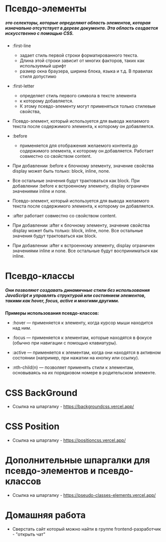 
# Псевдо-элементы

##### это селекторы, которые определяют область элементов, которая изначально отсутствует в дереве документа. Эта область создается искусственно с помощью CSS.


-  :first-line 
	- задает стиль первой строки форматированного текста. 
	- Длина этой строки зависит от многих факторов, таких как используемый шрифт
	- размер окна браузера, ширина блока, языка и т.д. В правилах стиля допустимо
	
-  :first-letter 
	- определяет стиль первого символа в тексте элемента
	- к которому добавляется. 
	- К этому псевдо-элементу могут применяться только стилевые свойства, 

- Псевдо-элемент, который используется для вывода желаемого текста после содержимого элемента, к которому он добавляется. 
-  :before 
	- применяется для отображения желаемого контента до содержимого элемента,
		к которому он добавляется. Работает совместно со свойством content. 
- При добавлении :before к блочному элементу, значение свойства display может быть только: block, inline, none. 
- Все остальные значения будут трактоваться как block. При добавлении :before к встроенному элементу, display ограничен значениями inline и none. 


- Псевдо-элемент, который используется для вывода желаемого текста после содержимого элемента, к которому он добавляется. 
- :after работает совместно со свойством content. 
- При добавлении :after к блочному элементу, значение свойства display может быть только: block, inline, none. Все остальные значения будут трактоваться как block.
- При добавлении :after к встроенному элементу, display ограничен значениями inline и none. Все остальные будут восприниматься как inline.


# Псевдо-классы

##### Они позволяют создавать динамичные стили без использования JavaScript и управлять структурой или состоянием элементов, такими как hover, focus, active и многими другими.

**Примеры использования псевдо-классов:**
 -  :hover — применяется к элементу, когда курсор мыши находится над ним.
    
-  :focus — применяется к элементам, которые находятся в фокусе (обычно при навигации с помощью клавиатуры).
    
-  :active — применяется к элементам, когда они находятся в активном состоянии (например, при нажатии на кнопку или ссылку).
    
-  :nth-child(n) — позволяет применять стили к элементам, основываясь на их порядковом номере в родительском элементе.


# CSS BackGround 

- Ссылка на шпаргалку - https://backgroundcss.vercel.app/

# CSS Position 

 - Ссылка на шпаргалку - https://positioncss.vercel.app/

# Дополнительные шпаргалки для псевдо-элементов и псевдо-классов

- Ссылка на шпаргалку - https://pseudo-classes-elements.vercel.app/


# Домашняя работа

- Сверстать сайт который можно найти в группе frontend-разработчик - "открыть чат"